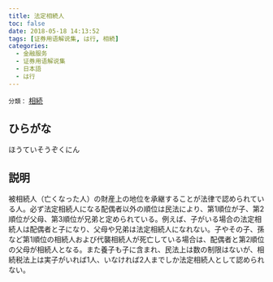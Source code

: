 ```yaml
---
title: 法定相続人
toc: false
date: 2018-05-18 14:13:52
tags: [证券用语解说集, は行, 相続]
categories:
  - 金融服务
  - 证券用语解说集
  - 日本語
  - は行
---
```


`分類：` [相続](/tags/相続/)

## ひらがな

ほうていそうぞくにん

## 説明

被相続人（亡くなった人）の財産上の地位を承継することが法律で認められている人。必ず法定相続人になる配偶者以外の順位は民法により、第1順位が子、第2順位が父母、第3順位が兄弟と定められている。例えば、子がいる場合の法定相続人は配偶者と子になり、父母や兄弟は法定相続人になれない。子やその子、孫など第1順位の相続人および代襲相続人が死亡している場合は、配偶者と第2順位の父母が相続人となる。また養子も子に含まれ、民法上は数の制限はないが、相続税法上は実子がいれば1人、いなければ2人までしか法定相続人として認められない。
